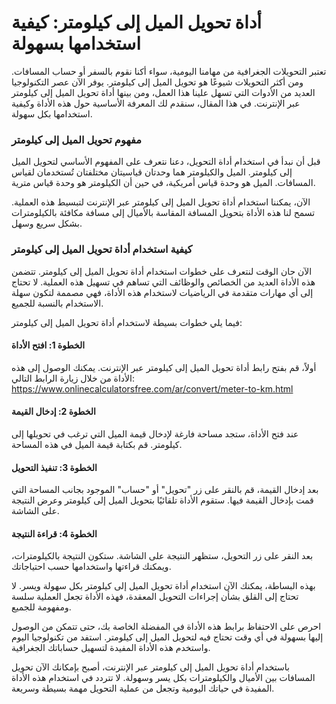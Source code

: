 أداة تحويل الميل إلى كيلومتر: كيفية استخدامها بسهولة
====================================================

تعتبر التحويلات الجغرافية من مهامنا اليومية، سواء أكنا نقوم بالسفر أو حساب المسافات. ومن أكثر التحويلات شيوعًا هو تحويل الميل إلى كيلومتر. يوفر الآن عصر التكنولوجيا العديد من الأدوات التي تسهل علينا هذا العمل، ومن بينها أداة تحويل الميل إلى كيلومتر عبر الإنترنت. في هذا المقال، سنقدم لك المعرفة الأساسية حول هذه الأداة وكيفية استخدامها بكل سهولة.

### مفهوم تحويل الميل إلى كيلومتر

قبل أن نبدأ في استخدام أداة التحويل، دعنا نتعرف على المفهوم الأساسي لتحويل الميل إلى كيلومتر. الميل والكيلومتر هما وحدتان قياسيتان مختلفتان تُستخدمان لقياس المسافات. الميل هو وحدة قياس أمريكية، في حين أن الكيلومتر هو وحدة قياس مترية.

الآن، يمكننا استخدام أداة تحويل الميل إلى كيلومتر عبر الإنترنت لتبسيط هذه العملية. تسمح لنا هذه الأداة بتحويل المسافة المقاسة بالأميال إلى مسافة مكافئة بالكيلومترات بشكل سريع وسهل.

### كيفية استخدام أداة تحويل الميل إلى كيلومتر

الآن حان الوقت لنتعرف على خطوات استخدام أداة تحويل الميل إلى كيلومتر. تتضمن هذه الأداة العديد من الخصائص والوظائف التي تساهم في تسهيل هذه العملية. لا تحتاج إلى أي مهارات متقدمة في الرياضيات لاستخدام هذه الأداة، فهي مصممة لتكون سهلة الاستخدام بالنسبة للجميع.

فيما يلي خطوات بسيطة لاستخدام أداة تحويل الميل إلى كيلومتر:

#### الخطوة 1: افتح الأداة

أولاً، قم بفتح رابط أداة تحويل الميل إلى كيلومتر عبر الإنترنت. يمكنك الوصول إلى هذه الأداة من خلال زيارة الرابط التالي: <https://www.onlinecalculatorsfree.com/ar/convert/meter-to-km.html>

#### الخطوة 2: إدخال القيمة

عند فتح الأداة، ستجد مساحة فارغة لإدخال قيمة الميل التي ترغب في تحويلها إلى كيلومتر. قم بكتابة قيمة الميل في هذه المساحة.

#### الخطوة 3: تنفيذ التحويل

بعد إدخال القيمة، قم بالنقر على زر "تحويل" أو "حساب" الموجود بجانب المساحة التي قمت بإدخال القيمة فيها. ستقوم الأداة تلقائيًا بتحويل الميل إلى كيلومتر وعرض النتيجة على الشاشة.

#### الخطوة 4: قراءة النتيجة

بعد النقر على زر التحويل، ستظهر النتيجة على الشاشة. ستكون النتيجة بالكيلومترات، ويمكنك قراءتها واستخدامها حسب احتياجاتك.

بهذه البساطة، يمكنك الآن استخدام أداة تحويل الميل إلى كيلومتر بكل سهولة ويسر. لا تحتاج إلى القلق بشأن إجراءات التحويل المعقدة، فهذه الأداة تجعل العملية سلسة ومفهومة للجميع.

احرص على الاحتفاظ برابط هذه الأداة في المفضلة الخاصة بك، حتى تتمكن من الوصول إليها بسهولة في أي وقت تحتاج فيه لتحويل الميل إلى كيلومتر. استفد من تكنولوجيا اليوم واستخدم هذه الأداة المفيدة لتسهيل حساباتك الجغرافية.

باستخدام أداة تحويل الميل إلى كيلومتر عبر الإنترنت، أصبح بإمكانك الآن تحويل المسافات بين الأميال والكيلومترات بكل يسر وسهولة. لا تتردد في استخدام هذه الأداة المفيدة في حياتك اليومية وتجعل من عملية التحويل مهمة بسيطة وسريعة.